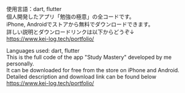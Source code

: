 使用言語：dart, flutter  
個人開発したアプリ「勉強の極意」の全コードです。  
iPhone, Androidでストアから無料でダウンロードできます。  
詳しい説明とダウンロードリンクは以下からどうぞ↓  
https://www.kei-log.tech/portfolio/

Languages used: dart, flutter  
This is the full code of the app "Study Mastery" developed by me personally.  
It can be downloaded for free from the store on iPhone and Android.  
Detailed description and download link can be found below
https://www.kei-log.tech/portfolio/
